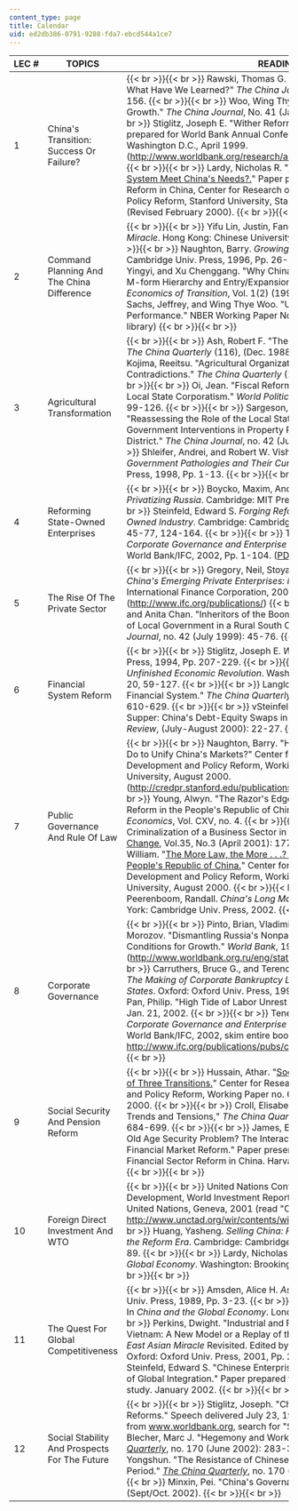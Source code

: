 ```yaml
---
content_type: page
title: Calendar
uid: ed2db386-0791-9288-fda7-ebcd544a1ce7
---
```


| LEC # | TOPICS | READINGS |
| --- | --- | --- |
| 1 | China's Transition: Success Or Failure? |  {{< br >}}{{< br >}} Rawski, Thomas G. "Reforming China's Economy: What Have We Learned?" _The China Journal_, No. 41 (Jan. 1999): 139-156. {{< br >}}{{< br >}} Woo, Wing Thye. "The Real Reasons for China's Growth." _The China Journal_, No. 41 (Jan. 1999): 115-137. {{< br >}}{{< br >}} Stiglitz, Joseph E. "Wither Reform? Ten Years of Transition." Paper prepared for World Bank Annual Conference on Development Economics, Washington D.C., April 1999. (http://www.worldbank.org/research/abcde/washington\_11/papers.html) {{< br >}}{{< br >}} Lardy, Nicholas R. "[When Will China's Financial System Meet China's Needs?.](https://siepr.stanford.edu/sites/default/files/publications/55wp.pdf)" Paper prepared for Conference on Policy Reform in China, Center for Research on Economic Development and Policy Reform, Stanford University, Stanford, CA, November 18-20, 1999 (Revised February 2000). {{< br >}}{{< br >}}  |
| 2 | Command Planning And The China Difference |  {{< br >}}{{< br >}} Yifu Lin, Justin, Fang Cai, and Zhou Li. _The China Miracle_. Hong Kong: Chinese University Press, 1996, Pp. 19-50. {{< br >}}{{< br >}} Naughton, Barry. _Growing Out of the Plan_. Cambridge: Cambridge Univ. Press, 1996, Pp. 26-55. {{< br >}}{{< br >}} Qian, Yingyi, and Xu Chenggang. "Why China's Economic Reforms Differ: The M-form Hierarchy and Entry/Expansion of the Non-State Sector." _Economics of Transition_, Vol. 1(2) (1993): 135-170. {{< br >}}{{< br >}} Sachs, Jeffrey, and Wing Thye Woo. "Understanding China's Economic Performance." NBER Working Paper No. 5935, 1997. (available in Dewey library) {{< br >}}{{< br >}}  |
| 3 | Agricultural Transformation |  {{< br >}}{{< br >}} Ash, Robert F. "The Evolution of Agricultural Policy." _The China Quarterly_ (116), (Dec. 1988): 529-555. {{< br >}}{{< br >}} Kojima, Reeitsu. "Agricultural Organization: New Forms, New Contradictions." _The China Quarterly_ (116), (Dec. 1988): 706-735. {{< br >}}{{< br >}} Oi, Jean. "Fiscal Reform and the Economic Foundations of Local State Corporatism." _World Politics_, Vol. 45, no. 1 (October 1992): 99-126. {{< br >}}{{< br >}} Sargeson, Sally, and Jian Zhang. "Reassessing the Role of the Local State: A Case Study of Local Government Interventions in Property Rights Reform in a Hangzhou District." _The China Journal_, no. 42 (July 1999): 77-99. {{< br >}}{{< br >}} Shleifer, Andrei, and Robert W. Vishny. _The Grabbing Hand: Government Pathologies and Their Cures_. Cambridge: Harvard Univ. Press, 1998, Pp. 1-13. {{< br >}}{{< br >}}  |
| 4 | Reforming State-Owned Enterprises |  {{< br >}}{{< br >}} Boycko, Maxim, Andrei Shleifer, and Robert Vishny. _Privatizing Russia_. Cambridge: MIT Press, 1995, Pp. 19-67. {{< br >}}{{< br >}} Steinfeld, Edward S. _Forging Reform in China: The Fate of State-Owned Industry_. Cambridge: Cambridge Univ. Press, 1998, Pp. 1-24, 45-77, 124-164. {{< br >}}{{< br >}} Tenev, Stoyan, and Chunlin Zhang. _Corporate Governance and Enterprise Reform in China_. Washington: World Bank/IFC, 2002, Pp. 1-104. ([PDF](http://www.ifc.org/publications/pubs/corp_gov/frontmatter.pdf)) {{< br >}}{{< br >}}  |
| 5 | The Rise Of The Private Sector |  {{< br >}}{{< br >}} Gregory, Neil, Stoyan Tenev, and Dileep Wagle. _China's Emerging Private Enterprises: Prospects for the New Century_, International Finance Corporation, 2000 (http://www.ifc.org/publications/) {{< br >}}{{< br >}} Unger, Jonathan, and Anita Chan. "Inheritors of the Boom: Private Enterprise and the Role of Local Government in a Rural South China Township." _The China Journal_, no. 42 (July 1999): 45-76. {{< br >}}{{< br >}}  |
| 6 | Financial System Reform |  {{< br >}}{{< br >}} Stiglitz, Joseph E. _Whither Socialism_. Cambridge: MIT Press, 1994, Pp. 207-229. {{< br >}}{{< br >}} Lardy, Nicholas R. _China's Unfinished Economic Revolution_. Washington: Brookings, 1998, Pp. 1-20, 59-127. {{< br >}}{{< br >}} Langlois, John D. "The WTO and China's Financial System." _The China Quarterly_, no. 167 (September 2001): 610-629. {{< br >}}{{< br >}} vSteinfeld, Edward S. "Free Lunch or Last Supper: China's Debt-Equity Swaps in Context." _The China Business Review_, (July-August 2000): 22-27. {{< br >}}{{< br >}}  |
| 7 | Public Governance And Rule Of Law |  {{< br >}}{{< br >}} Naughton, Barry. "How Much Can Regional Integration Do to Unify China's Markets?" Center for Research on Economic Development and Policy Reform, Working Paper no. 58, Stanford University, August 2000. (http://credpr.stanford.edu/publications/abstracts.html#58) {{< br >}}{{< br >}} Young, Alwyn. "The Razor's Edge: Distortions and Incremental Reform in the People's Republic of China." _The Quarterly Journal of Economics_, Vol. CXV, no. 4. {{< br >}}{{< br >}} Ding, X.L. "The Quasi-Criminalization of a Business Sector in China." [Crime, Law & Social Change](http://link.springer.com/article/10.1023%2FA%3A1011294000877?LI=true), Vol.35, No.3 (April 2001): 177-202. {{< br >}}{{< br >}} Alford, William. "[The More Law, the More . . .? Measuring Legal Reform in the People's Republic of China.](http://web.stanford.edu/group/siepr/cgi-bin/siepr/?q=system/files/shared/pubs/papers/pdf/credpr59.pdf)" Center for Research on Economic Development and Policy Reform, Working Paper no. 59, Stanford University, August 2000. {{< br >}}{{< br >}} **Recommended**: Peerenboom, Randall. _China's Long March Toward Rule of Law_. New York: Cambridge Univ. Press, 2002. {{< br >}}{{< br >}}  |
| 8 | Corporate Governance |  {{< br >}}{{< br >}} Pinto, Brian, Vladimir Drebentsov, and Alexander Morozov. "Dismantling Russia's Nonpayments System: Creating Conditions for Growth." _World Bank_, 1999. (http://www.worldbank.org.ru/eng/statistics/nonpayments/) {{< br >}}{{< br >}} Carruthers, Bruce G., and Terence C. Halliday. _Rescuing Business: The Making of Corporate Bankruptcy Law in England and the United States_. Oxford: Oxford Univ. Press, 1998, Pp. 15-62. {{< br >}}{{< br >}} Pan, Philip. "High Tide of Labor Unrest in China." _The Washington Post_, Jan. 21, 2002. {{< br >}}{{< br >}} Tenev, Stoyan, and Chunlin Zhang. _Corporate Governance and Enterprise Reform in China_. Washington: World Bank/IFC, 2002, skim entire book. http://www.ifc.org/publications/pubs/corp\_gov/frontmatter.pdf {{< br >}}{{< br >}}  |
| 9 | Social Security And Pension Reform |  {{< br >}}{{< br >}} Hussain, Athar. "[Social Welfare in China in the Context of Three Transitions.](https://kingcenter.stanford.edu/publications/social-welfare-china-context-three-transitions)" Center for Research on Economic Development and Policy Reform, Working Paper no. 66, Stanford University, August 2000. {{< br >}}{{< br >}} Croll, Elisabeth J. "Social Welfare Reform: Trends and Tensions," _The China Quarterly_, no. 159 (September 1999): 684-699. {{< br >}}{{< br >}} James, Estelle. "How Can China Solve Its Old Age Security Problem? The Interaction between Pension, SOE, and Financial Market Reform." Paper presented at the Conference on Financial Sector Reform in China. Harvard University, September 2001. {{< br >}}{{< br >}}  |
| 10 | Foreign Direct Investment And WTO |  {{< br >}}{{< br >}} United Nations Conference on Trade and Development, World Investment Report 2001: Promoting Linkages, United Nations, Geneva, 2001 (read "Overview," available online at http://www.unctad.org/wir/contents/wir01content.en.htm). {{< br >}}{{< br >}} Huang, Yasheng. _Selling China: Foreign Direct Investment During the Reform Era_. Cambridge: Cambridge Univ. Press, forthcoming, Pp. 8-89. {{< br >}}{{< br >}} Lardy, Nicholas R. _Integrating China into the Global Economy_. Washington: Brookings, 2002, Pp. 1-28, 106-133. {{< br >}}{{< br >}}  |
| 11 | The Quest For Global Competitiveness |  {{< br >}}{{< br >}} Amsden, Alice H. _Asia's Next Giant_. Oxford: Oxford Univ. Press, 1989, Pp. 3-23. {{< br >}}{{< br >}} Nolan, Peter H. Chap.1 In _China and the Global Economy_. London: Palgrave, 2001. {{< br >}}{{< br >}} Perkins, Dwight. "Industrial and Financial Policies in China and Vietnam: A New Model or a Replay of the East Asian Experience?" In _The East Asian Miracle_ Revisited. Edited by Joseph Stiglitz and Shahid Yusuf. Oxford: Oxford Univ. Press, 2001, Pp. 247-294. {{< br >}}{{< br >}} Steinfeld, Edward S. "Chinese Enterprise Development and the Challenge of Global Integration." Paper prepared for World Bank East Asia Prospects study. January 2002. {{< br >}}{{< br >}}  |
| 12 | Social Stability And Prospects For The Future |  {{< br >}}{{< br >}} Stiglitz, Joseph. "China: Forging a Third Generation of Reforms." Speech delivered July 23, 1999, Beijing, China. (download from www.worldbank.org, search for "Stiglitz") {{< br >}}{{< br >}} Blecher, Marc J. "Hegemony and Workers' Politics in China." _[The China Quarterly](http://journals.cambridge.org/action/displayJournal?jid=CQY&volumeId=170&bVolume=y#loc170)_, no. 170 (June 2002): 283-303. {{< br >}}{{< br >}} Cai, Yongshun. "The Resistance of Chinese Laid-off Workers in the Reform Period." _[The China Quarterly](http://journals.cambridge.org/action/displayJournal?jid=CQY&volumeId=170&bVolume=y#loc170)_, no. 170 (June 2002): 327-344. {{< br >}}{{< br >}} Minxin, Pei. "China's Governance Crisis." _Foreign Affairs_, (Sept/Oct. 2002). {{< br >}}{{< br >}}